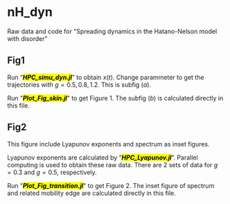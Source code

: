 # nH_dyn
Raw data and code for "Spreading dynamics in the Hatano-Nelson model with disorder"

## Fig1
Run “<mark>***HPC_simu_dyn.jl***</mark>” to obtain $x(t)$. Change parammeter to get the trajectories with $g=0.5, 0.8, 1.2$. This is subfig $(a)$.

Run "<mark>***Plot_Fig_skin.jl***</mark>" to get Figure 1. The subfig $(b)$ is calculated directly in this file.

## Fig2
This figure include Lyapunov exponents and spectrum as inset figures.

Lyapunov exponents are calculated by “<mark>***HPC_Lyapunov.jl***</mark>”. Parallel computing is used to obtain these raw data. There are 2 sets of data for $g=0.3$ and $g=0.5$, respectively.

Run "<mark>***Plot_Fig_transition.jl***</mark>" to get Figure 2. The inset figure of spectrum and related mobility edge are calculated directly in this file.
